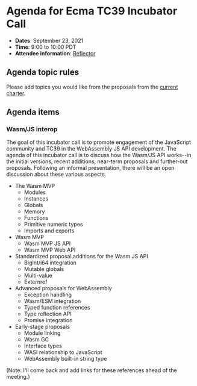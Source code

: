 # Agenda for Ecma TC39 Incubator Call

- **Dates**: September 23, 2021
- **Time**: 9:00 to 10:00 PDT
- **Attendee information**: [Reflector](https://github.com/tc39/Reflector/issues/400)

## Agenda topic rules

Please add topics you would like from the proposals from the [current charter](https://github.com/tc39/incubator-agendas/issues/18).

## Agenda items

### Wasm/JS interop

The goal of this incubator call is to promote engagement of the JavaScript community and TC39 in the WebAssembly JS API development. The agenda of this incubator call is to discuss how the Wasm/JS API works--in the initial versions, recent additions, near-term proposals and further-out proposals. Following an informal presentation, there will be an open discussion about these various aspects.

- The Wasm MVP
  - Modules
  - Instances
  - Globals
  - Memory
  - Functions
  - Primitive numeric types
  - Imports and exports
- Wasm MVP
  - Wasm MVP JS API
  - Wasm MVP Web API
- Standardized proposal additions for the Wasm JS API
  - BigInt/i64 integration
  - Mutable globals
  - Multi-value
  - Externref
- Advanced proposals for WebAssembly
  - Exception handling
  - Wasm/ESM integration
  - Typed function references
  - Type reflection API
  - Promise integration
- Early-stage proposals
  - Module linking
  - Wasm GC
  - Interface types
  - WASI relationship to JavaScript
  - WebAssembly built-in string type

(Note: I'll come back and add links for these references ahead of the meeting.)
